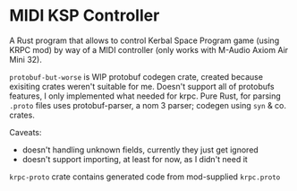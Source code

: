 # MIDI KSP Controller

A Rust program that allows to control Kerbal Space Program game (using KRPC mod)
by way of a MIDI controller (only works with M-Audio Axiom Air Mini 32).

`protobuf-but-worse` is WIP protobuf codegen crate, created because exisiting
crates weren't suitable for me. Doesn't support all of protobufs features,
I only implemented what needed for krpc. Pure Rust, for parsing `.proto` files 
uses protobuf-parser, a nom 3 parser; codegen using `syn` & co. crates.

Caveats:
- doesn't handling unknown fields, currently they just get ignored
- doesn't support importing, at least for now, as I didn't need it

`krpc-proto` crate contains generated code from mod-supplied `krpc.proto`
